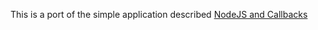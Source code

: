 This is a port of the simple application described [NodeJS and Callbacks](http://tapestryjava.blogspot.com/2012/03/nodejs-and-callbacks.html)